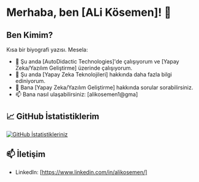 # Merhaba, ben [ALi Kösemen]! 👋

## Ben Kimim?
Kısa bir biyografi yazısı. Mesela:
- 🔭 Şu anda [AutoDidactic Technologies]'de çalışıyorum ve [Yapay Zeka/Yazılım Geliştirme] üzerinde çalışıyorum.
- 🌱 Şu anda [Yapay Zeka Teknolojileri] hakkında daha fazla bilgi ediniyorum.
- 💬 Bana [Yapay Zeka/Yazılım Geliştirme] hakkında sorular sorabilirsiniz.
- 📫 Bana nasıl ulaşabilirsiniz: [alikosemen1@gma]



## 📈 GitHub İstatistiklerim
[![GitHub İstatistikleriniz](https://github-readme-stats.vercel.app/api?username=kullanıcıadınız&theme=radical)](https://github.com/anuraghazra/github-readme-stats)

## 📫 İletişim
- LinkedIn: [https://www.linkedin.com/in/alikosemen/]
